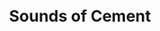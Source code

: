 ---
collection_archive: true
collection_category:
  - Award Winning
  - 'Exhibited Works '
  - Portraits
  - Stock
  - Motion
  - Black and White
  - Sports + Athletes
collection_content: ''
collection_cover: 'https://d1sf55qlb7p6hz.cloudfront.net/soc-redobw_horizontal-1.jpg'
collection_cover_mobile: 'https://d1sf55qlb7p6hz.cloudfront.net/soc-redobw_vertical-1.jpg'
collection_description: >-
  These works celebrate the beautiful dance-like aesthetic between two athletes
  competing in a racquetball match while confined by 4 concrete walls.


  Selected as one of the year’s best in the 2016 **_PDN Photo Annual_** and
  exhibited at Inert Gallery, New York, NY.
collection_description_alignment: center
collection_filter: Commissioned + Stock
collection_hidden: false
collection_meta: ''
collection_press: []
collection_preview:
  - 'https://d1sf55qlb7p6hz.cloudfront.net/soc-redobw-1.jpg'
  - 'https://d1sf55qlb7p6hz.cloudfront.net/soc-redobw-2.jpg'
  - 'https://d1sf55qlb7p6hz.cloudfront.net/soc-redobw-3.jpg'
  - 'https://d1sf55qlb7p6hz.cloudfront.net/soc-redobw-4.jpg'
cover_image: 'https://d1sf55qlb7p6hz.cloudfront.net/social-21.jpg'
date: ''
hide_footer: true
layout: blocks
logo: ''
navigation_theme: white
px_extra: true
slug: sounds-of-cement
theme_color: '#CDCDCD'
theme_color_all_works: '#FBB58D'
title: Sounds of Cement
collection_awards:
  - content: |-
      **2016**  
      **_PDN Photo Annual_**   
      Best Stock Photography
    template: popup-text-element
collection_exhibition:
  - content: |-
      **2017**  
      **_Chaos Theory 17_**  
      Legend City Gallery. Phoenix, AZ (Group Sh_ow)_
    template: popup-text-element
  - content: |-
      **2016**  
      **_Sunday Afternoon Artist Exhibition_**  
      Inert Gallery. New York, NY (Group Show)
    template: popup-text-element
collection_layout_builder:
  - _bookshop_name: collections/media-motion
    align_y: start
    color: '#CCCCCC'
    margin_left: '5'
    margin_right: '0'
    margin_y: '100'
    template: block-media-motion
    vimeo_id: 155619696
    width: '66'
  - _bookshop_name: collections/media-element
    block: media-element
    color: '#EDE4E0'
    image: 'https://d1sf55qlb7p6hz.cloudfront.net/soc-1.jpg'
    margin_left: '30'
    margin_right: ''
    margin_y: '200'
    width: '50'
  - _bookshop_name: collections/media-row
    row_alignment: between
  - _bookshop_name: collections/media-element
    block: media-element
    color: '#B6D5F0'
    image: 'https://d1sf55qlb7p6hz.cloudfront.net/soc-2.jpg'
    margin_left: '10'
    margin_y: '100'
    width: '25'
  - _bookshop_name: collections/media-element
    block: media-element
    color: '#EEEEEE'
    image: 'https://d1sf55qlb7p6hz.cloudfront.net/soc-bw-redo2-1.jpg'
    margin_left: ''
    margin_right: '25'
    margin_y: '400'
    width: '33'
  - _bookshop_name: collections/media-row
    row_alignment: between
  - _bookshop_name: collections/media-element
    block: media-element
    color: '#C3C3C3'
    image: 'https://d1sf55qlb7p6hz.cloudfront.net/soc-bw-redo2-2.jpg'
    margin_left: '20'
    margin_y: '100'
    width: '33'
  - _bookshop_name: collections/media-row
    row_alignment: between
  - _bookshop_name: collections/media-element
    block: media-element
    color: '#F4F4F4'
    image: 'https://d1sf55qlb7p6hz.cloudfront.net/soc-bw-redo2-3.jpg'
    margin_left: '30'
    margin_right: '0'
    margin_y: '200'
    width: '66'
  - _bookshop_name: collections/media-row
    row_alignment: between
  - _bookshop_name: collections/media-element
    block: media-element
    color: '#DCDCDC'
    image: 'https://d1sf55qlb7p6hz.cloudfront.net/soc-bw-redo2-4.jpg'
    margin_left: '5'
    margin_right: ''
    margin_y: '100'
    width: '45'
  - _bookshop_name: collections/media-element
    block: media-element
    color: '#F1ECE4'
    image: 'https://d1sf55qlb7p6hz.cloudfront.net/soc-7.jpg'
    margin_left: ''
    margin_right: '15'
    margin_y: '500'
    width: '30'
  - _bookshop_name: collections/media-row
    row_alignment: between
  - _bookshop_name: collections/media-element
    block: media-element
    color: '#C5C5C5'
    image: 'https://d1sf55qlb7p6hz.cloudfront.net/soc-bw-redo2-5.jpg'
    margin_left: '10'
    margin_y: '100'
    width: '20'
  - _bookshop_name: collections/media-element
    block: media-element
    color: '#9D9D9D'
    image: 'https://d1sf55qlb7p6hz.cloudfront.net/soc-bw-redo2-6.jpg'
    margin_left: ''
    margin_right: '10'
    margin_y: '400'
    width: '55'
  - _bookshop_name: collections/media-row
    row_alignment: between
  - _bookshop_name: collections/media-element
    block: media-element
    color: '#DBDBDB'
    image: 'https://d1sf55qlb7p6hz.cloudfront.net/soc-bw-redo2-7.jpg'
    margin_left: '5'
    margin_y: '100'
    width: '80'
  - _bookshop_name: collections/media-row
    row_alignment: between
  - _bookshop_name: collections/media-element
    block: media-element
    color: '#C9C9C9'
    image: 'https://d1sf55qlb7p6hz.cloudfront.net/soc-bw-redo2-9.jpg'
    margin_left: ''
    margin_right: ''
    margin_y: '100'
    width: '55'
  - _bookshop_name: collections/media-element
    block: media-element
    color: '#F6F6F6'
    image: 'https://d1sf55qlb7p6hz.cloudfront.net/soc-bw-redo2-8.jpg'
    margin_right: '10'
    margin_y: '700'
    width: '25'
  - _bookshop_name: collections/media-row
    row_alignment: between
  - _bookshop_name: collections/media-element
    block: media-element
    color: '#999999'
    image: 'https://d1sf55qlb7p6hz.cloudfront.net/soc-bw-redo2-11.jpg'
    margin_left: '5'
    margin_right: ''
    margin_y: '700'
    width: '40'
  - _bookshop_name: collections/media-element
    block: media-element
    color: '#4C4C4C'
    image: 'https://d1sf55qlb7p6hz.cloudfront.net/soc-bw-redo2-10.jpg'
    margin_right: '0'
    margin_y: '100'
    width: '50'
  - _bookshop_name: collections/media-row
    row_alignment: between
  - _bookshop_name: collections/media-element
    block: media-element
    color: '#1B1B1B'
    image: 'https://d1sf55qlb7p6hz.cloudfront.net/soc-15.jpg'
    margin_left: '25'
    margin_y: '100'
    width: '45'
  - _bookshop_name: collections/media-row-end
---